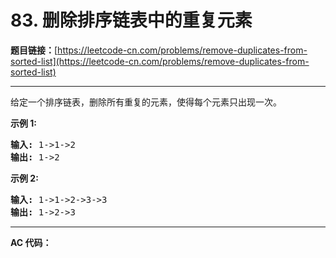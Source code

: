 # 83. 删除排序链表中的重复元素

**题目链接：**[https://leetcode-cn.com/problems/remove-duplicates-from-sorted-list](https://leetcode-cn.com/problems/remove-duplicates-from-sorted-list)

---

<div class="content__1Y2H">
 <div class="notranslate">
  <p>给定一个排序链表，删除所有重复的元素，使得每个元素只出现一次。</p> 
  <p><strong>示例&nbsp;1:</strong></p> 
  <pre class="language-text"><strong>输入:</strong> 1-&gt;1-&gt;2
<strong>输出:</strong> 1-&gt;2
</pre> 
  <p><strong>示例&nbsp;2:</strong></p> 
  <pre class="language-text"><strong>输入:</strong> 1-&gt;1-&gt;2-&gt;3-&gt;3
<strong>输出:</strong> 1-&gt;2-&gt;3</pre> 
 </div>
</div>

---

**AC 代码：**

```java

```